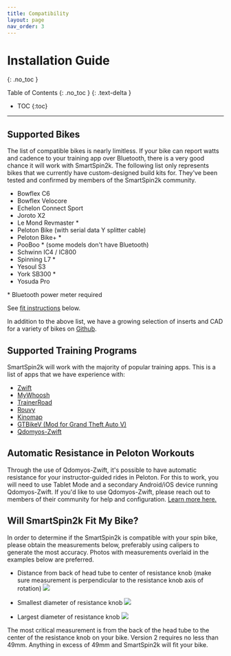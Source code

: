 ```yaml
---
title: Compatibility
layout: page
nav_order: 3
---
```

# Installation Guide
{: .no_toc }

Table of Contents
{: .no_toc }
{: .text-delta }
- TOC
{:toc}
---

## Supported Bikes

The list of compatible bikes is nearly limitless. If your bike can report watts and cadence to your training app over Bluetooth, there is a very good chance it will work with SmartSpin2k. The following list only represents bikes that we currently have custom-designed build kits for. They've been tested and confirmed by members of the SmartSpin2k community.  


* Bowflex C6
* Bowflex Velocore
* Echelon Connect Sport
* Joroto X2
* Le Mond Revmaster \*
* Peloton Bike (with serial data Y splitter cable)
* Peloton Bike+ \*
* PooBoo \* (some models don't have Bluetooth)
* Schwinn IC4 / IC800
* Spinning L7 \*
* Yesoul S3
* York SB300 \*
* Yosuda Pro

\* Bluetooth power meter required

See [fit instructions](#will-ss2k-fit-my-bike) below. 

In addition to the above list, we have a growing selection of inserts and CAD for a variety of bikes on [Github](https://github.com/doudar/SmartSpin2k/tree/develop/Hardware/Common%20Assets/Inserts).

## Supported Training Programs
SmartSpin2k will work with the majority of popular training apps.  This is a list of apps that we have experience with:
* [Zwift](https://www.zwift.com/)
* [MyWhoosh](https://www.mywhoosh.com/)
* [TrainerRoad](https://www.trainerroad.com/)
* [Rouvy](https://www.kinomap.com/)
* [Kinomap](https://www.kinomap.com/)
* [GTBikeV (Mod for Grand Theft Auto V)](https://www.gtbikev.com/)
* [Qdomyos-Zwift](https://www.qzfitness.com/)

## Automatic Resistance in Peloton Workouts
Through the use of Qdomyos-Zwift, it's possible to have automatic resistance for your instructor-guided rides in Peloton.  For this to work, you will need to use Tablet Mode and a secondary Android/iOS device running Qdomyos-Zwift.  If you'd like to use Qdomyos-Zwift, please reach out to members of their community for help and configuration. [Learn more here.](https://www.qzfitness.com/)

## Will SmartSpin2k Fit My Bike?

In order to determine if the SmartSpin2k is compatible with your spin bike, please obtain the measurements below, preferably using calipers to generate the most accuracy. Photos with measurements overlaid in the examples below are preferred.

* Distance from back of head tube to center of resistance knob (make sure measurement is perpendicular to the resistance knob axis of rotation)
![](https://github.com/doudar/SmartSpin2k/blob/master/Hardware/Inserts/Design_Reference_Photos/HMC_side_view_knob_distance.jpg?raw=true)

* Smallest diameter of resistance knob
![](https://github.com/doudar/SmartSpin2k/blob/master/Hardware/Inserts/Design_Reference_Photos/HMC-top-view-inner-diameter.jpg?raw=true)

* Largest diameter of resistance knob
![](https://github.com/doudar/SmartSpin2k/blob/master/Hardware/Inserts/Design_Reference_Photos/HMC_top_view.jpg?raw=true)

The most critical measurement is from the back of the head tube to the center of the resistance knob on your bike. Version 2 requires no less than 49mm. Anything in excess of 49mm and SmartSpin2k will fit your bike. 